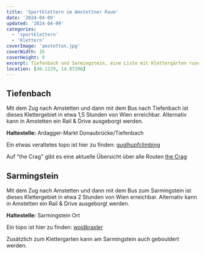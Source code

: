 ```yaml
---
title: 'Sportklettern im Amstettner Raum'
date: '2024-04-09'
updated: '2024-04-09'
categories:
  - 'sportklettern'
  - 'Klettern'
coverImage: 'amstetten.jpg'
coverWidth: 16
coverHeight: 9
excerpt: Tiefenbach und Sarmingstein, eine Liste mit Klettergärten rund um Amstetten
location: [48.1229, 14.87206]
---
```


## Tiefenbach

Mit dem Zug nach Amstetten und dann mit dem Bus nach Tiefenbach ist dieses Klettergebiet in etwa 1,5 Stunden von Wien erreichbar. Alternativ kann in Amstetten ein Rail & Drive ausgeborgt werden.<br>

**Haltestelle:** Ardagger-Markt Donaubrücke/Tiefenbach

Ein etwas veraltetes topo ist hier zu finden: [guglhupfclimbing](https://guglhupfclimbing.at/download/m4f/tiefenbach.pdf)

Auf "the Crag" gibt es eine aktuelle Übersicht über alle Routen [the Crag](https://www.thecrag.com/de/klettern/austria/wien-vienna-area/area/346959531)

## Sarmingstein

Mit dem Zug nach Amstetten und dann mit dem Bus zum Sarmingstein ist dieses Klettergebiet in etwa 2 Stunden von Wien erreichbar. Alternativ kann in Amstetten ein Rail & Drive ausgeborgt werden.<br>

**Haltestelle:** Sarmingstein Ort

Ein topo ist hier zu finden: [woidkraxler](https://woidkraxler.at/wp-content/uploads/2022/07/Gloxwald-Sarmingstein-2022.pdf)

Zusätzlich zum Klettergarten kann am Sarmingstein auch gebouldert werden.
